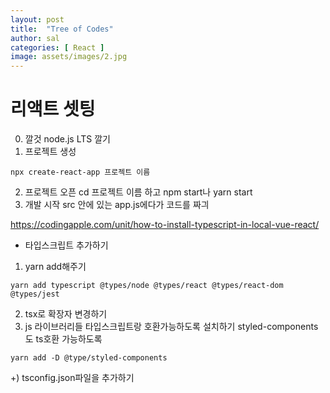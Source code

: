```yaml
---
layout: post
title:  "Tree of Codes"
author: sal
categories: [ React ]
image: assets/images/2.jpg
---
```

# 리액트 셋팅

0. 깔것
node.js LTS 깔기
1. 프로젝트 생성
```
npx create-react-app 프로젝트 이름
```
2. 프로젝트 오픈
cd 프로젝트 이름 하고 npm start나 yarn start
3. 개발 시작
src 안에 있는 app.js에다가 코드를 짜긔

https://codingapple.com/unit/how-to-install-typescript-in-local-vue-react/

* 타입스크립트 추가하기
1) yarn add해주기
```
yarn add typescript @types/node @types/react @types/react-dom @types/jest
```
2) tsx로 확장자 변경하기
3) js 라이브러리들 타입스크립트랑 호환가능하도록 설치하기
styled-components도 ts호환 가능하도록
```
yarn add -D @type/styled-components
```
+) tsconfig.json파일을 추가하기
